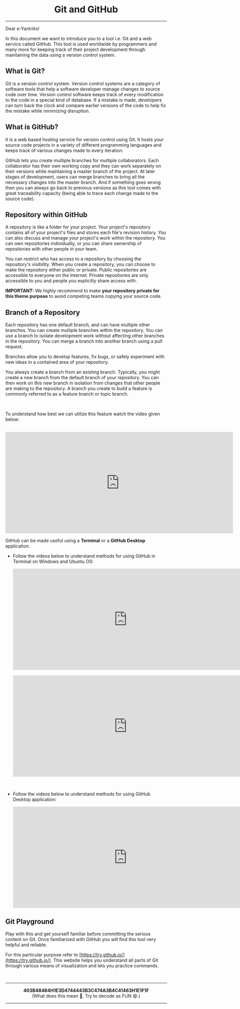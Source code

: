 <!-- <center><img src="http://mooc.e-yantra.org/img/eYantra_logo.svg" alt="e-yantra_logo" style="scale:75%;" /></center> -->

<style>
.back{
	position: fixed;
	width: 250px;
	height: 250px;
	top: 50%;
	left: 50%;
    margin-top: auto; 
    margin-left: auto; 
	opacity: 0.15;
    z-index: -1;
	}
</style>


<!-- <img src="http://mooc.e-yantra.org/img/EyantraLogoMini.png" class="back"> -->

<center>
    <h1>Git and GitHub</h1>
</center>


---

Dear e-Yantriks!



In this document we want to introduce you to a tool i.e. Git and a web service called GitHub. This tool is used worldwide by programmers and many more for keeping track of their project development through maintaining the data using a version control system.



## What is Git?

Git is a version control system. Version control systems are a category of software tools that help a software developer manage changes to source code over time. Version control software keeps track of every modification to the code in a special kind of database. If a mistake is made, developers can turn back the clock and compare earlier versions of the code to help fix the mistake while minimizing disruption.



## What is GitHub?

It is a web based hosting service for version control using Git. It hosts your source code projects in a variety of different programming languages and keeps track of various changes made to every iteration.

GitHub lets you create multiple branches for multiple collaborators. Each collaborator has their own working copy and they can work separately on their versions while maintaining a master branch of the project. At later stages of development, users can merge branches to bring all the necessary changes into the master branch. And if something goes wrong then you can always go back to previous versions as this tool comes with great traceability capacity (being able to trace each change made to the source code).



## Repository within GitHub

A repository is like a folder for your project. Your project's repository contains all of your project's files and stores each file's revision history. You can also discuss and manage your project's work within the repository. You can own repositories individually, or you can share ownership of repositories with other people in your team.

You can restrict who has access to a repository by choosing the repository's visibility. When you create a repository, you can choose to make the repository either public or private. Public repositories are accessible to everyone on the Internet. Private repositories are only accessible to you and people you explicitly share access with.

**IMPORTANT:** We highly recommend to make **your repository private for this theme purpose** to avoid competing teams copying your source code.


## Branch of a Repository

Each repository has one default branch, and can have multiple other branches. You can create multiple branches within the repository. You can use a branch to isolate development work without affecting other branches in the repository. You can merge a branch into another branch using a pull request. 



Branches allow you to develop features, fix bugs, or safely experiment with new ideas in a contained area of your repository.



You always create a branch from an existing branch. Typically, you might create a new branch from the default branch of your repository. You can then work on this new branch in isolation from changes that other people are making to the repository. A branch you create to build a feature is commonly referred to as a feature branch or topic branch.

<br>

To understand how best we can utilize this feature watch the video given below:

<br>

<iframe width="710" height="315" src="https://www.youtube.com/embed/w3jLJU7DT5E" frameborder="0" allow="accelerometer; autoplay; encrypted-media; gyroscope; picture-in-picture" allowfullscreen style="z-index:5;position:relative;"></iframe>

<br>

GitHub can be made useful using a **Terminal** or a **GitHub Desktop** application.

- Follow the videos below to understand methods for using GitHub in Terminal on Windows and Ubuntu OS:

  <iframe width="710" height="315" src="https://www.youtube.com/embed/J_Clau1bYco" frameborder="0" allow="accelerometer; autoplay; encrypted-media; gyroscope; picture-in-picture" allowfullscreen style="z-index:5;position:relative;"></iframe>

  <br>

  <br>
  
  <iframe width="710" height="315" src="https://www.youtube.com/embed/ZMgLZUYd8Cw" frameborder="0" allow="accelerometer; autoplay; encrypted-media; gyroscope; picture-in-picture" allowfullscreen style="z-index:5;position:relative;"></iframe>

<br>

- Follow the videos below to understand methods for using GitHub Desktop application:

  <iframe width="710" height="315" src="https://www.youtube.com/embed/77W2JSL7-r8" frameborder="0" allow="accelerometer; autoplay; encrypted-media; gyroscope; picture-in-picture" allowfullscreen style="z-index:5;position:relative;"></iframe>



## Git Playground

Play with this and get yourself familiar before committing the serious content on Git. Once familiarized with GitHub you will find this tool very helpful and reliable.



For this particular purpose refer to [https://try.github.io/](https://try.github.io/). This website helps you understand all parts of Git through various means of visualization and lets you practice commands.

<br>

---

<center><b>403B48484H1E3D4744443B3C474A3B4C41463H1E1F1F</b></center>

<center>(What does this mean 🤔. Try to decode as FUN 😄.)</center>

---

<br/>